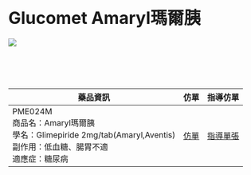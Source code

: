 

<big>Glucomet Amaryl瑪爾胰</big>
====  
![](https://www.cgmh.org.tw/stor/picture/PME024M201706306747.JPG)  
<br><br>
<br><br>

藥品資訊| 仿單 |指導仿單
---- | ---| ---
PME024M<br>商品名：Amaryl瑪爾胰<br>學名：Glimepiride 2mg/tab(Amaryl,Aventis)<br>副作用：低血糖、腸胃不適<br>適應症：糖尿病 |[仿單](https://www.cgmh.org.tw/stor/picture/PME024M.PDF)| [指導單張](https://drive.google.com/file/d/1x54FeBhKzXcMIDWBv2YrbKAVvmSvOraQ/view?usp=sharing)
